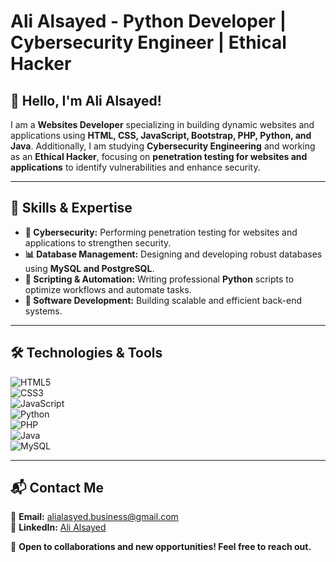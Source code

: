 # Ali Alsayed - Python Developer | Cybersecurity Engineer | Ethical Hacker  

## 👋 Hello, I'm Ali Alsayed!  

I am a **Websites Developer** specializing in building dynamic websites and applications using **HTML, CSS, JavaScript, Bootstrap, PHP, Python, and Java**. Additionally, I am studying **Cybersecurity Engineering** and working as an **Ethical Hacker**, focusing on **penetration testing for websites and applications** to identify vulnerabilities and enhance security.  

---

## 🚀 Skills & Expertise  

- **🔐 Cybersecurity:** Performing penetration testing for websites and applications to strengthen security.  
- **📊 Database Management:** Designing and developing robust databases using **MySQL and PostgreSQL**.  
- **🐍 Scripting & Automation:** Writing professional **Python** scripts to optimize workflows and automate tasks.  
- **🔧 Software Development:** Building scalable and efficient back-end systems.  

---

## 🛠 Technologies & Tools  

![HTML5](https://img.shields.io/badge/-HTML5-E34F26?style=flat-square&logo=html5&logoColor=white)  
![CSS3](https://img.shields.io/badge/-CSS3-1572B6?style=flat-square&logo=css3&logoColor=white)  
![JavaScript](https://img.shields.io/badge/-JavaScript-F7DF1E?style=flat-square&logo=javascript&logoColor=black)  
![Python](https://img.shields.io/badge/-Python-3776AB?style=flat-square&logo=python&logoColor=white)  
![PHP](https://img.shields.io/badge/-PHP-777BB4?style=flat-square&logo=php&logoColor=white)  
![Java](https://img.shields.io/badge/-Java-007396?style=flat-square&logo=java&logoColor=white)  
![MySQL](https://img.shields.io/badge/-MySQL-4479A1?style=flat-square&logo=mysql&logoColor=white)  

---

## 📬 Contact Me  

📧 **Email:** alialasyed.business@gmail.com  
🔗 **LinkedIn:** [Ali Alsayed](https://www.linkedin.com/in/ali-alsayed-cse)  

🚀 **Open to collaborations and new opportunities! Feel free to reach out.**  
